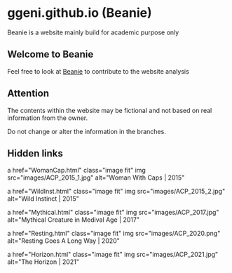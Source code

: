 # ggeni.github.io (Beanie)

Beanie is a website mainly build for academic purpose only 

## Welcome to Beanie
Feel free to look at [Beanie](https://ggeni.github.io/index.html) to contribute to the website analysis 

## Attention
The contents within the website may be fictional and not based on real information from the owner.

Do not change or alter the information in the branches.

## Hidden links
a href="WomanCap.html" class="image fit" img src="images/ACP_2015_1.jpg" alt="Woman With Caps | 2015" 

a href="WildInst.html" class="image fit" img src="images/ACP_2015_2.jpg" alt="Wild Instinct | 2015" 

a href="Mythical.html" class="image fit" img src="images/ACP_2017.jpg" alt="Mythical Creature in Medival Age | 2017" 

a href="Resting.html" class="image fit" img src="images/ACP_2020.png" alt="Resting Goes A Long Way | 2020"

a href="Horizon.html" class="image fit" img src="images/ACP_2021.jpg" alt="The Horizon | 2021" 


